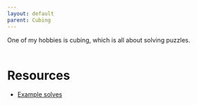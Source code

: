 ```yaml
---
layout: default
parent: Cubing
---
```

One of my hobbies is cubing, which is all about solving puzzles.  
<br>
# Resources
* [Example solves](cubing/example_solves.html)